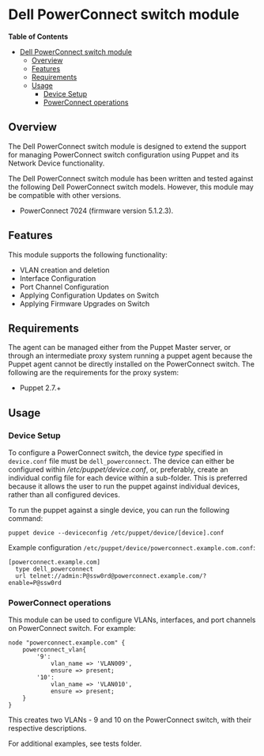 # Dell PowerConnect switch module

**Table of Contents**

- [Dell PowerConnect switch module](#Dell-PowerConnect-switch-module)
	- [Overview](#overview)
	- [Features](#features)
	- [Requirements](#requirements)
	- [Usage](#usage)
		- [Device Setup](#device-setup)
		- [PowerConnect operations](#PowerConnect-operations)

## Overview
The Dell PowerConnect switch module is designed to extend the support for managing PowerConnect switch configuration using Puppet and its Network Device functionality.

The Dell PowerConnect switch module has been written and tested against the following Dell PowerConnect switch models. 
However, this module may be compatible with other versions.
- PowerConnect 7024 (firmware version 5.1.2.3). 


## Features
This module supports the following functionality:

 * VLAN creation and deletion
 * Interface Configuration
 * Port Channel Configuration
 * Applying Configuration Updates on Switch
 * Applying Firmware Upgrades on Switch

## Requirements
The agent can be managed either from the Puppet Master server, or through an intermediate proxy system running a puppet agent because the Puppet agent cannot be directly installed on the PowerConnect switch.
The following are the requirements for the proxy system:

 * Puppet 2.7.+

## Usage

### Device Setup
To configure a PowerConnect switch, the device *type* specified in `device.conf` file must be `dell_powerconnect`. The device can either be configured within */etc/puppet/device.conf*, or, preferably, create an individual config file for each device within a sub-folder.
This is preferred because it allows the user to run the puppet against individual devices, rather than all configured devices.

To run the puppet against a single device, you can run the following command:

    puppet device --deviceconfig /etc/puppet/device/[device].conf

Example configuration `/etc/puppet/device/powerconnect.example.com.conf`:

    [powerconnect.example.com]
      type dell_powerconnect
      url telnet://admin:P@ssw0rd@powerconnect.example.com/?enable=P@ssw0rd

### PowerConnect operations
This module can be used to configure VLANs, interfaces, and port channels on PowerConnect switch.
For example: 

```
node "powerconnect.example.com" {
	powerconnect_vlan{
		'9':
			vlan_name => 'VLAN009',
			ensure => present;
		'10':
			vlan_name => 'VLAN010',
			ensure => present;
	}
}
```
This creates two VLANs - 9 and 10 on the PowerConnect switch, with their respective descriptions.

For additional examples, see tests folder.

